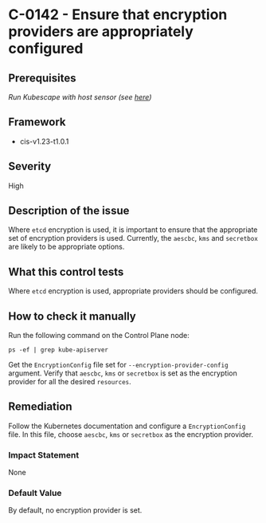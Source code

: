 # C-0142 - Ensure that encryption providers are appropriately configured

## Prerequisites
 *Run Kubescape with host sensor (see [here](https://hub.armo.cloud/docs/host-sensor))*
 
## Framework
* cis-v1.23-t1.0.1
 
## Severity
High

## Description of the issue
Where `etcd` encryption is used, it is important to ensure that the appropriate set of encryption providers is used. Currently, the `aescbc`, `kms` and `secretbox` are likely to be appropriate options.
 
## What this control tests 
Where `etcd` encryption is used, appropriate providers should be configured.
 
## How to check it manually 
Run the following command on the Control Plane node:

 
```
ps -ef | grep kube-apiserver

```
 Get the `EncryptionConfig` file set for `--encryption-provider-config` argument. Verify that `aescbc`, `kms` or `secretbox` is set as the encryption provider for all the desired `resources`.
 
## Remediation
Follow the Kubernetes documentation and configure a `EncryptionConfig` file. In this file, choose `aescbc`, `kms` or `secretbox` as the encryption provider.
 
### Impact Statement
None
 
### Default Value
By default, no encryption provider is set.
 
